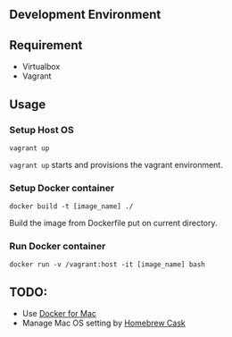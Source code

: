 Development Environment
---

## Requirement
- Virtualbox
- Vagrant

## Usage

### Setup Host OS
```
vagrant up 
```

`vagrant up` starts and provisions the vagrant environment.

### Setup Docker container
```
docker build -t [image_name] ./
```

Build the image from Dockerfile put on current directory.

### Run Docker container
```
docker run -v /vagrant:host -it [image_name] bash
```

## TODO: 
- Use [Docker for Mac](https://forums.docker.com/c/docker-for-mac)
- Manage Mac OS setting by [Homebrew Cask](https://caskroom.github.io/)
